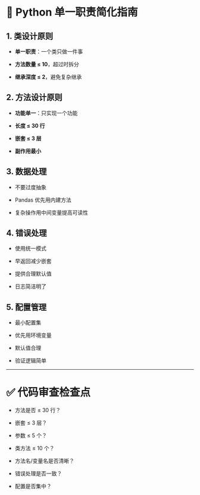 # 📖 Python 单一职责简化指南

## 1\. 类设计原则

- **单一职责**：一个类只做一件事
    
- **方法数量 ≤ 10**，超过时拆分
    
- **继承深度 ≤ 2**，避免复杂继承
    

## 2\. 方法设计原则

- **功能单一**：只实现一个功能
    
- **长度 ≤ 30 行**
    
- **嵌套 ≤ 3 层**
    
- **副作用最小**
    

## 3\. 数据处理

- 不要过度抽象
    
- Pandas 优先用内建方法
    
- 复杂操作用中间变量提高可读性
    

## 4\. 错误处理

- 使用统一模式
    
- 早返回减少嵌套
    
- 提供合理默认值
    
- 日志简洁明了
    

## 5\. 配置管理

- 最小配置集
    
- 优先用环境变量
    
- 默认值合理
    
- 验证逻辑简单
    

* * *

# ✅ 代码审查检查点

- 方法是否 ≤ 30 行？
    
- 嵌套 ≤ 3 层？
    
- 参数 ≤ 5 个？
    
- 类方法 ≤ 10 个？
    
- 方法名/变量名是否清晰？
    
- 错误处理是否一致？
    
- 配置是否集中？